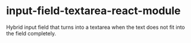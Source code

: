 # input-field-textarea-react-module
Hybrid input field that turns into a textarea when the text does not fit into the field completely.
